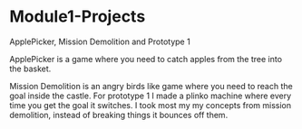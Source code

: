 # Module1-Projects
ApplePicker, Mission Demolition and Prototype 1

ApplePicker is a game where you need to catch apples from the tree into the basket.

Mission Demolition is an angry birds like game where you need to reach the goal inside the castle.
For prototype 1 I made a plinko machine where every time you get the goal it switches. I took most my my concepts from mission demolition, instead of breaking things it bounces off them.
